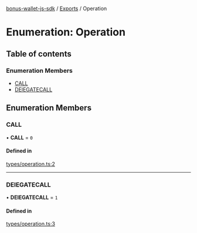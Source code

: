 [bonus-wallet-js-sdk](../README.md) / [Exports](../modules.md) / Operation

# Enumeration: Operation

## Table of contents

### Enumeration Members

- [CALL](Operation.md#call)
- [DElEGATECALL](Operation.md#delegatecall)

## Enumeration Members

### CALL

• **CALL** = ``0``

#### Defined in

[types/operation.ts:2](https://github.com/study-core/bonus-wallet-js-sdk/blob/55d69f8/src/types/operation.ts#L2)

___

### DElEGATECALL

• **DElEGATECALL** = ``1``

#### Defined in

[types/operation.ts:3](https://github.com/study-core/bonus-wallet-js-sdk/blob/55d69f8/src/types/operation.ts#L3)
